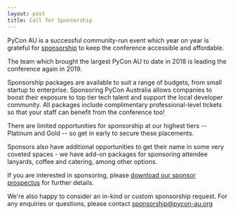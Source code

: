 ```yaml
---
layout: post
title: Call for Sponsorship
---
```


PyCon AU is a successful community-run event which year on year is grateful for [sponsorship](/sponsor) to keep the conference accessible and affordable.

The team which brought the largest PyCon AU to date in 2018 is leading the conference again in 2019. 

Sponsorship packages are available to suit a range of budgets, from small startup to enterprise. Sponsoring PyCon Australia allows companies to boost their exposure to top tier tech talent and support the local developer community. All packages include complimentary professional-level tickets so that your staff can benefit from the conference too!

There are limited opportunities for sponsorship at our highest tiers -- Platinum and Gold -- so get in early to secure these placements.

Sponsors also have additional opportunities to get their name in some very coveted spaces - we have add-on packages for sponsoring attendee lanyards, coffee and catering, among other options.

If you are interested in sponsoring, please [download our sponsor prospectus](/prospectus.pdf) for further details.

We're also happy to consider an in-kind or custom sponsorship request. For any enquiries or questions, please contact [sponsorship@pycon-au.org](mailto:sponsorship@2019.pycon-au.org)

